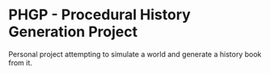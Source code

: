 # PHGP - Procedural History Generation Project
Personal project attempting to simulate a world and generate a history book from it.
